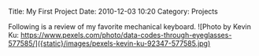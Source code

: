 Title: My First Project
Date: 2010-12-03 10:20
Category: Projects

Following is a review of my favorite mechanical keyboard.
![Photo by Kevin Ku: https://www.pexels.com/photo/data-codes-through-eyeglasses-577585/]({static}/images/pexels-kevin-ku-92347-577585.jpg)